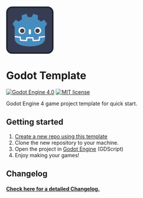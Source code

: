 ![Repository Logo](core/images/icon.png)


# Godot Template

[![Godot Engine 4.0](https://img.shields.io/badge/Godot%20Engine-4.0-blue)](https://godotengine.org/)
[![MIT license](https://img.shields.io/badge/license-MIT-blue.svg)](https://lbesson.mit-license.org/)

Godot Engine 4 game project template for quick start.

## Getting started

1. [Create a new repo using this template](https://github.com/Bakneko/godot-template/generate)
2. Clone the new repository to your machine.
3. Open the project in [Godot Engine](https://godotengine.org/download/) (GDScript)
4. Enjoy making your games!

## Changelog

#### [Check here for a detailed Changelog.](./changelog.md)
